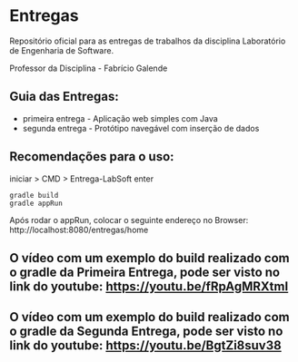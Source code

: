 # Entregas

Repositório oficial para as entregas de trabalhos da disciplina Laboratório de Engenharia de Software.


Professor da Disciplina - Fabrício Galende


## Guia das Entregas:
* primeira entrega - Aplicação web simples com Java
* segunda entrega  - Protótipo navegável com inserção de dados



## Recomendações para o uso:

iniciar > CMD > Entrega-LabSoft enter

```
gradle build
gradle appRun

```

Após rodar o appRun, colocar o seguinte endereço no Browser:
http://localhost:8080/entregas/home


## O vídeo com um exemplo do build realizado com o gradle da Primeira Entrega, pode ser visto no link do youtube: https://youtu.be/fRpAgMRXtmI

## O vídeo com um exemplo do build realizado com o gradle da Segunda Entrega, pode ser visto no link do youtube: https://youtu.be/BgtZi8suv38
